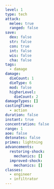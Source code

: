 ```yaml
---
level: 1
type: tech
attack:
  melee: true
  ranged: false
save:
  dex: false
  str: false
  con: true
  int: false
  wis: false
  cha: false
tags:
  - damage
damage:
  dieCount: 1
  dieType: 6
  mod: false
  higherLevel:
    dieCount: 2
damageTypes: []
castingTimes:
  - action
duration: false
instant: true
concentration: false
range: 1
aoe: false
detonates: false
primes: lightning
advancements:
  restoring-shock:
    mechanics: []
  improved-shock:
    mechanics: []
classes:
  - engineer
  - infiltrator
---
```

